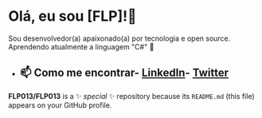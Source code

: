 # Olá, eu sou [FLP]!👋 
Sou desenvolvedor(a) apaixonado(a) por tecnologia e open source. 
Aprendendo atualmente a linguagem "C#" 🌱
-  ## 📫 Como me encontrar- [LinkedIn](link-do-linkedin)- [Twitter](link-do-twitter)
**FLP013/FLP013** is a ✨ _special_ ✨ repository because its `README.md` (this file) appears on your GitHub profile.
